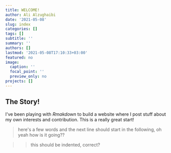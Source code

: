```yaml
---
title: WELCOME!
author: Ali Alzughaibi
date: '2021-05-08'
slug: index
categories: []
tags: []
subtitle: ''
summary: ''
authors: []
lastmod: '2021-05-08T17:10:33+03:00'
featured: no
image:
  caption: ''
  focal_point: ''
  preview_only: no
projects: []
---
```


## **The Story!**


I've been playing with *Rmakdown* to build a website where I post stuff about my own interests and contribution. This is a really great start!


> here's a few words and the next line should start in the following, oh yeah how is it going??

>> this should be indented, correct?

